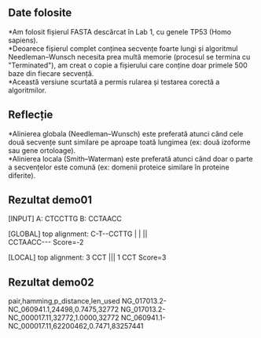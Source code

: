 ## Date folosite

*Am folosit fișierul FASTA descărcat în Lab 1, cu genele TP53 (Homo sapiens).  
*Deoarece fișierul complet conținea secvențe foarte lungi și algoritmul Needleman–Wunsch necesita prea multă memorie 
(procesul se termina cu "Terminated"), am creat o copie a fișierului care conține doar primele 500 baze din fiecare 
secvență.  
*Această versiune scurtată a permis rularea și testarea corectă a algoritmilor. 


## Reflecție

*Alinierea globala (Needleman–Wunsch) este preferată atunci când cele două secvențe sunt similare pe aproape 
toată lungimea (ex: două izoforme sau gene ortoloage).  
*Alinierea locala (Smith–Waterman) este preferată atunci când doar o parte a secvențelor este comună (ex: domenii 
proteice similare în proteine diferite).

## Rezultat demo01
[INPUT]
A: CTCCTTG
B: CCTAACC

[GLOBAL] top alignment:
C-T--CCTTG
| |  ||   
CCTAACC---
  Score=-2

[LOCAL] top alignment:
3 CCT
  |||
1 CCT
  Score=3


## Rezultat demo02

pair,hamming,p_distance,len_used
NG_017013.2-NC_060941.1,24498,0.7475,32772
NG_017013.2-NC_000017.11,32772,1.0000,32772
NC_060941.1-NC_000017.11,62200462,0.7471,83257441

